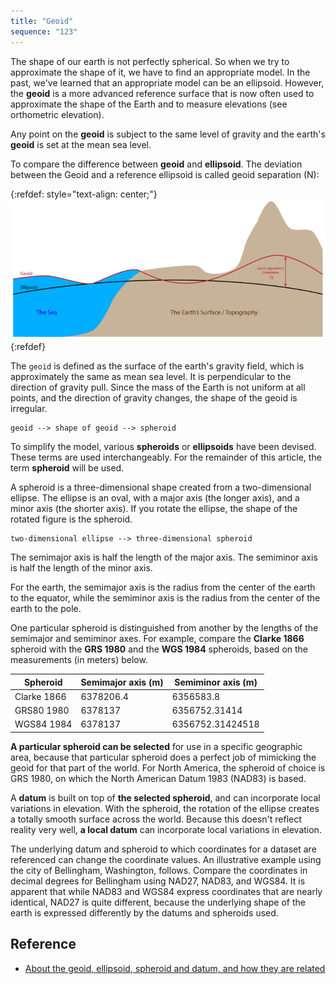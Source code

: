 ```yaml
---
title: "Geoid"
sequence: "123"
---
```


The shape of our earth is not perfectly spherical.
So when we try to approximate the shape of it, we have to find an appropriate model.
In the past, we've learned that an appropriate model can be an ellipsoid.
However, the **geoid** is a more advanced reference surface
that is now often used to approximate the shape of the Earth and to measure elevations (see orthometric elevation).

Any point on the **geoid** is subject to the same level of gravity and the earth's **geoid** is set at the mean sea level.

To compare the difference between **geoid** and **ellipsoid**.
The deviation between the Geoid and a reference ellipsoid is called geoid separation (N):

{:refdef: style="text-align: center;"}
![](/assets/images/gis/crs/geoid-vs-ellipsoid.png)
{:refdef}

The `geoid` is defined as the surface of the earth's gravity field,
which is approximately the same as mean sea level.
It is perpendicular to the direction of gravity pull.
Since the mass of the Earth is not uniform at all points,
and the direction of gravity changes,
the shape of the geoid is irregular.

```text
geoid --> shape of geoid --> spheroid
```

To simplify the model, various **spheroids** or **ellipsoids** have been devised.
These terms are used interchangeably.
For the remainder of this article, the term **spheroid** will be used.

A spheroid is a three-dimensional shape created from a two-dimensional ellipse.
The ellipse is an oval, with a major axis (the longer axis), and a minor axis (the shorter axis).
If you rotate the ellipse, the shape of the rotated figure is the spheroid.

```text
two-dimensional ellipse --> three-dimensional spheroid
```

The semimajor axis is half the length of the major axis.
The semiminor axis is half the length of the minor axis.

For the earth, the semimajor axis is the radius from the center of the earth to the equator,
while the semiminor axis is the radius from the center of the earth to the pole.

One particular spheroid is distinguished from another by the lengths of the semimajor and semiminor axes.
For example, compare the **Clarke 1866** spheroid with the **GRS 1980** and the **WGS 1984** spheroids,
based on the measurements (in meters) below.

| Spheroid    | Semimajor axis (m) | Semiminor axis (m) |
|-------------|--------------------|--------------------|
| Clarke 1866 | 6378206.4          | 6356583.8          |
| GRS80 1980  | 6378137            | 6356752.31414      |
| WGS84 1984  | 6378137            | 6356752.31424518   |

**A particular spheroid can be selected** for use in a specific geographic area,
because that particular spheroid does a perfect job of mimicking the geoid for that part of the world.
For North America, the spheroid of choice is GRS 1980, on which the North American Datum 1983 (NAD83) is based.

A **datum** is built on top of **the selected spheroid**, and can incorporate local variations in elevation.
With the spheroid, the rotation of the ellipse creates a totally smooth surface across the world.
Because this doesn't reflect reality very well, **a local datum** can incorporate local variations in elevation.

The underlying datum and spheroid to which coordinates for a dataset are referenced can change the coordinate values.
An illustrative example using the city of Bellingham, Washington, follows.
Compare the coordinates in decimal degrees for Bellingham using NAD27, NAD83, and WGS84.
It is apparent that while NAD83 and WGS84 express coordinates that are nearly identical,
NAD27 is quite different, because the underlying shape of the earth is expressed differently
by the datums and spheroids used.



## Reference

- [About the geoid, ellipsoid, spheroid and datum, and how they are related](https://webhelp.esri.com/arcgisdesktop/9.3/index.cfm?TopicName=About_the_geoid,_ellipsoid,_spheroid_and_datum,_and_how_they_are_related)


